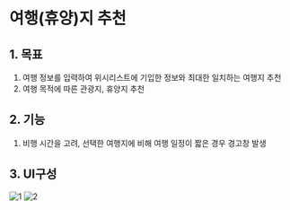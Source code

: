 # 여행(휴양)지 추천

## 1. 목표

  1. 여행 정보를 입력하여 위시리스트에 기입한 정보와 최대한 일치하는 여행지 추천
  2. 여행 목적에 따른 관광지, 휴양지 추천

## 2. 기능

  1. 비행 시간을 고려, 선택한 여행지에 비해 여행 일정이 짧은 경우 경고창 발생

## 3. UI구성

![1](https://github.com/DarenRose/RecommendationForVacation/assets/143687305/c44a62d0-9daf-4834-b9dc-2a61967ae083)
![2](https://github.com/DarenRose/RecommendationForVacation/assets/143687305/8e4c096f-e400-49fb-bb8d-9aca691e600b)
